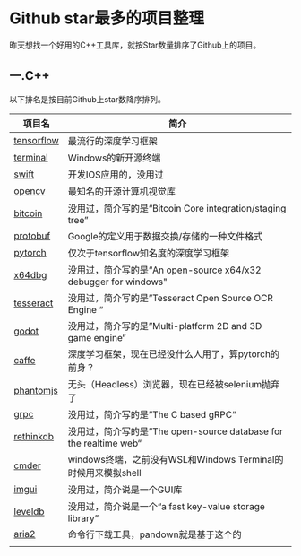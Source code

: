 # Github star最多的项目整理

昨天想找一个好用的C++工具库，就按Star数量排序了Github上的项目。

## 一.C++

以下排名是按目前Github上star数降序排列。

| 项目名                                                  | 简介                                                         |
| ------------------------------------------------------- | ------------------------------------------------------------ |
| [tensorflow](https://github.com/tensorflow/tensorflow)  | 最流行的深度学习框架                                         |
| [terminal](https://github.com/microsoft/terminal)       | Windows的新开源终端                                          |
| [swift](https://github.com/apple/swift)                 | 开发IOS应用的，没用过                                        |
| [opencv](https://github.com/opencv/opencv)              | 最知名的开源计算机视觉库                                     |
| [bitcoin](https://github.com/bitcoin/bitcoin)           | 没用过，简介写的是“Bitcoin Core integration/staging tree”    |
| [protobuf](https://github.com/protocolbuffers/protobuf) | Google的定义用于数据交换/存储的一种文件格式                  |
| [pytorch](https://github.com/pytorch/pytorch)           | 仅次于tensorflow知名度的深度学习框架                         |
| [x64dbg](https://github.com/x64dbg/x64dbg)              | 没用过，简介写的是“An open-source x64/x32 debugger for windows" |
| [tesseract](https://github.com/tesseract-ocr/tesseract) | 没用过，简介写的是”Tesseract Open Source OCR Engine “        |
| [godot](https://github.com/godotengine/godot)           | 没用过，简介写的是”Multi-platform 2D and 3D game engine“     |
| [caffe](https://github.com/BVLC/caffe)                  | 深度学习框架，现在已经没什么人用了，算pytorch的前身？        |
| [phantomjs](https://github.com/ariya/phantomjs)         | 无头（Headless）浏览器，现在已经被selenium抛弃了             |
| [grpc](https://github.com/grpc/grpc)                    | 没用过，简介写的是”The C based gRPC“                         |
| [rethinkdb](https://github.com/rethinkdb/rethinkdb)     | 没用过，简介写的是”The open-source database for the realtime web“ |
| [cmder](https://github.com/cmderdev/cmder)              | windows终端，之前没有WSL和Windows Terminal的时候用来模拟shell |
| [imgui](https://github.com/ocornut/imgui)               | 没用过，简介说是一个GUI库                                    |
| [leveldb](https://github.com/google/leveldb)            | 没用过，简介说是一个“a fast key-value storage library”       |
| [aria2](https://github.com/aria2/aria2)                 | 命令行下载工具，pandown就是基于这个的                        |
|                                                         |                                                              |

